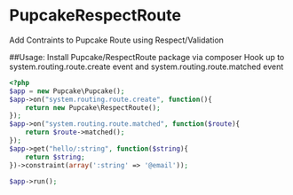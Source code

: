 PupcakeRespectRoute
===================

Add Contraints to Pupcake Route using Respect/Validation

##Usage:
Install Pupcake/RespectRoute package via composer
Hook up to system.routing.route.create event and system.routing.route.matched event
```php
<?php
$app = new Pupcake\Pupcake();
$app->on("system.routing.route.create", function(){
    return new Pupcake\RespectRoute();
});
$app->on("system.routing.route.matched", function($route){
    return $route->matched();
});
$app->get("hello/:string", function($string){
    return $string;
})->constraint(array(':string' => '@email'));

$app->run();
```
